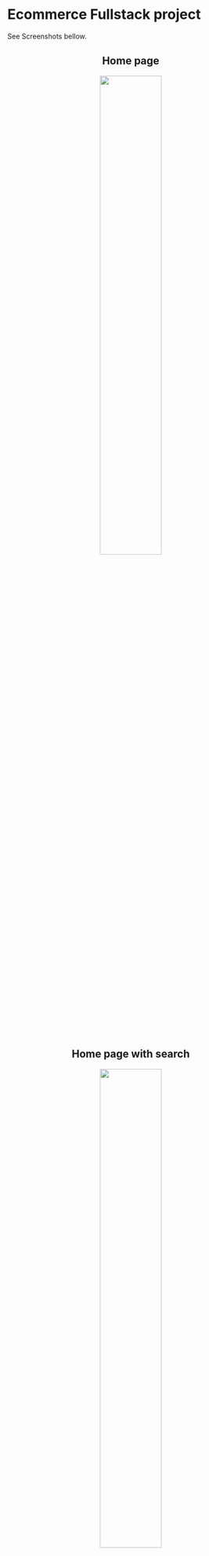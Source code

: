 # Ecommerce Fullstack project

See Screenshots bellow.

<h2 align="center">Home page</h2>

<p align="center"><img src="./screenshots/HOME.png" alt="" title="home-page" width="50%"></p>

<h2 align="center">Home page with search</h2>

<p align="center"><img src="./screenshots/SEARCH.png" alt="" title="home-page" width="50%"></p>

<h2 align="center">Our History Page</h2>

<p align="center"><img src="./screenshots/OUR_HISTORY.png" alt="" title="home-page" width="50%"></p>

<h2 align="center">Login Page</h2>

<p align="center"><img src="./screenshots/LOGIN.png" alt="" title="home-page" width="50%"></p>

<h2 align="center">Account Page Admin</h2>

<p align="center"><img src="./screenshots/ACCOUNT_ADMIN.png" alt="" title="home-page" width="50%"></p>

<h2 align="center">Account Page User</h2>

<p align="center"><img src="./screenshots/ACCOUNT_USER.png" alt="" title="home-page" width="50%"></p>

<h2 align="center">User Edit Page</h2>

<p align="center"><img src="./screenshots/USER_EDIT.png" alt="" title="home-page" width="50%"></p>

<h2 align="center">Product Page</h2>

<p align="center"><img src="./screenshots/PRODUCT.png" alt="" title="home-page" width="50%"></p>

<h2 align="center">Manage Products Page</h2>

<p align="center"><img src="./screenshots/MANAGE_PRODUCT.png" alt="" title="home-page" width="50%"></p>

<h2 align="center">Edit Product Page</h2>

<p align="center"><img src="./screenshots/EDIT_PRODUCT.png" alt="" title="home-page" width="50%"></p>

<h2 align="center">Cart Page</h2>

<p align="center"><img src="./screenshots/CART.png" alt="" title="home-page" width="50%"></p>

<h2 align="center">Not Found Page</h2>

<p align="center"><img src="./screenshots/NOT_FOUND.png" alt="" title="home-page" width="50%"></p>

# Project Requirements

## REST API lecture

- [x] Website has products and users
- [x] Products - Have different attributes: ID, name, description, categories, variants, sizes
- [x] Users - Attributes: ID, first name, last name, email
- [x] Admin - Special users with certain privileges

### Use cases:

- Products:
- [x] Get list of all products with/without pagination
- [x] Get list of products, filtering (search) by: name, categories, variant, size
- [x] Get a product by ID
- Admin:
- [x] Add a new product, update info of a product, remove a product
- [x] Ban a user, unban a user
- Users:
- [x] Sign up a new user (username, password, first name, last name, email)
- [x] Sign in user with username/password
- [x] Update user profile (first name, last name, email)
- [ ] Forget password request - <em>NOT IMPLEMENTED</em>
- [ ] Change password (username, old password, new password) - <em>NOT IMPLEMENTED</em>

## Mongo DB lecture

- [x] Design & practice the data model for the E-commerce system that you have designed the APIs for
- [x] Data modeling (e.g, shapes of documents in each collection), relationships (embedded document or reference)
- [ ] CRUD operations using different operators ($set, $in, $inc, $and/\$or etc) - <em>PARTIALLY IMPLEMENTED</em>
- [ ] Index, aggregation with different stages ($match, $project, $sort, $group, \$lookup) - <em>NOT IMPLEMENTED</em>

## Express lecture

- Implement the backend REST API for the Library or E-Commerce system
  - [ ] Consistent error handling - <em>NEED IMPROVEMENT</em>
  - [x] Use versioning
  - [x] Use JSON for response

## Testing lecture

- Add unit test to your backend assignment - <em>PARTIALLY IMPLEMENTED</em>
  - [ ] Test coverage should be 100% for all the APIs
  - [ ] Test for controllers
  - [ ] Test for services

## Security lecture

- [x] Integrate the Google login to your backend
- [x] If the user logs in with your personal email, make him an admin
- [x] Otherwise, make him a normal user

## PostgreSQL lecture

- Convert your E-commerce assignment from MongoDB to PostgreSQL - <em>NOT IMPLEMENTED</em>
  - [ ] Define tables/indexes/keys
  - [ ] Create queries for different scenarios (e.g, APIs)
  - [ ] Create one .sql file with all table definitions, queries, indices etc. Don’t have to convert the code
